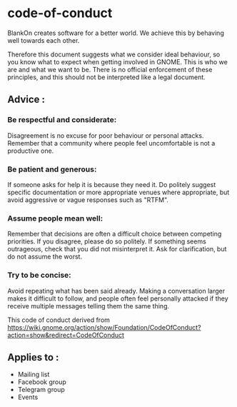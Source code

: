 # code-of-conduct

BlankOn creates software for a better world. We achieve this by behaving well towards each other.

Therefore this document suggests what we consider ideal behaviour, so you know what to expect when getting involved in GNOME. This is who we are and what we want to be. There is no official enforcement of these principles, and this should not be interpreted like a legal document.

## Advice :

### Be respectful and considerate:

Disagreement is no excuse for poor behaviour or personal attacks. Remember that a community where people feel uncomfortable is not a productive one.

### Be patient and generous:

If someone asks for help it is because they need it. Do politely suggest specific documentation or more appropriate venues where appropriate, but avoid aggressive or vague responses such as "RTFM".

### Assume people mean well:

Remember that decisions are often a difficult choice between competing priorities. If you disagree, please do so politely.
If something seems outrageous, check that you did not misinterpret it. Ask for clarification, but do not assume the worst.

### Try to be concise:

Avoid repeating what has been said already. Making a conversation larger makes it difficult to follow, and people often feel personally attacked if they receive multiple messages telling them the same thing.

This code of conduct derived from https://wiki.gnome.org/action/show/Foundation/CodeOfConduct?action=show&redirect=CodeOfConduct

## Applies to :

- Mailing list
- Facebook group
- Telegram group
- Events
